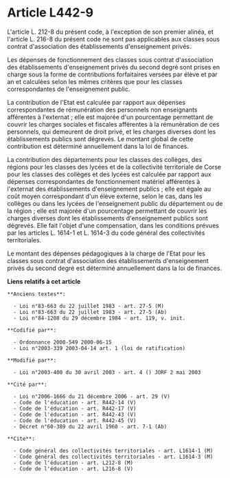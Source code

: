# Article L442-9

L'article L. 212-8 du présent code, à l'exception de son premier alinéa, et l'article L. 216-8 du présent code ne sont pas
applicables aux classes sous contrat d'association des établissements d'enseignement privés.

Les dépenses de fonctionnement des classes sous contrat d'association des établissements d'enseignement privés du second
degré sont prises en charge sous la forme de contributions forfaitaires versées par élève et par an et calculées selon les
mêmes critères que pour les classes correspondantes de l'enseignement public.

La contribution de l'Etat est calculée par rapport aux dépenses correspondantes de rémunération des personnels non
enseignants afférentes à l'externat ; elle est majorée d'un pourcentage permettant de couvrir les charges sociales et
fiscales afférentes à la rémunération de ces personnels, qui demeurent de droit privé, et les charges diverses dont les
établissements publics sont dégrevés. Le montant global de cette contribution est déterminé annuellement dans la loi de
finances.

La contribution des départements pour les classes des collèges, des régions pour les classes des lycées et de la collectivité
territoriale de Corse pour les classes des collèges et des lycées est calculée par rapport aux dépenses correspondantes de
fonctionnement matériel afférentes à l'externat des établissements d'enseignement publics ; elle est égale au coût moyen
correspondant d'un élève externe, selon le cas, dans les collèges ou dans les lycées de l'enseignement public du département
ou de la région ; elle est majorée d'un pourcentage permettant de couvrir les charges diverses dont les établissements
d'enseignement publics sont dégrevés. Elle fait l'objet d'une compensation, dans les conditions prévues par les articles L.
1614-1 et L. 1614-3 du code général des collectivités territoriales.

Le montant des dépenses pédagogiques à la charge de l'Etat pour les classes sous contrat d'association des établissements
d'enseignement privés du second degré est déterminé annuellement dans la loi de finances.

**Liens relatifs à cet article**

	**Anciens textes**:

	  - Loi n°83-663 du 22 juillet 1983 - art. 27-5 (M)
	  - Loi n°83-663 du 22 juillet 1983 - art. 27-5 (Ab)
	  - Loi n°84-1208 du 29 décembre 1984 - art. 119, v. init.

	**Codifié par**:

	  - Ordonnance 2000-549 2000-06-15
	  - Loi n°2003-339 2003-04-14 art. 1 (loi de ratification)

	**Modifié par**:

	  - Loi n°2003-400 du 30 avril 2003 - art. 4 () JORF 2 mai 2003

	**Cité par**:

	  - Loi n°2006-1666 du 21 décembre 2006 - art. 29 (V)
	  - Code de l'éducation - art. R442-14 (V)
	  - Code de l'éducation - art. R442-17 (V)
	  - Code de l'éducation - art. R442-43 (V)
	  - Code de l'éducation - art. R442-45 (V)
	  - Décret n°60-389 du 22 avril 1960 - art. 7-1 (Ab)

	**Cite**:

	  - Code général des collectivités territoriales - art. L1614-1 (M)
	  - Code général des collectivités territoriales - art. L1614-3 (M)
	  - Code de l'éducation - art. L212-8 (M)
	  - Code de l'éducation - art. L216-8 (V)
